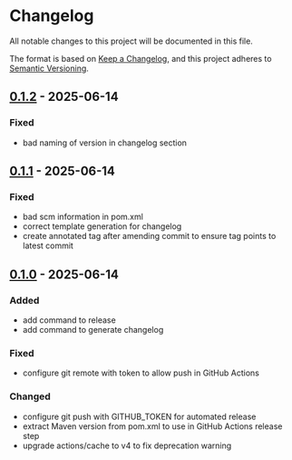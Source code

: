 # Changelog

All notable changes to this project will be documented in this file.

The format is based on [Keep a Changelog](https://keepachangelog.com/en/1.1.0/),
and this project adheres to [Semantic Versioning](https://semver.org/spec/v2.0.0.html).

## [0.1.2] - 2025-06-14

### Fixed

- bad naming of version in changelog section

## [0.1.1] - 2025-06-14

### Fixed

- bad scm information in pom.xml
- correct template generation for changelog
- create annotated tag after amending commit to ensure tag points to latest commit

## [0.1.0] - 2025-06-14

### Added

- add command to release
- add command to generate changelog

### Fixed

- configure git remote with token to allow push in GitHub Actions

### Changed

- configure git push with GITHUB_TOKEN for automated release
- extract Maven version from pom.xml to use in GitHub Actions release step
- upgrade actions/cache to v4 to fix deprecation warning


[0.1.2]: https://github.com/Zorin95670/semantic-version/compare/v0.1.1...v0.1.2
[0.1.1]: https://github.com/Zorin95670/semantic-version/compare/v0.1.0...v0.1.1
[0.1.0]: https://github.com/Zorin95670/semantic-version/releases/tag/v0.1.0
